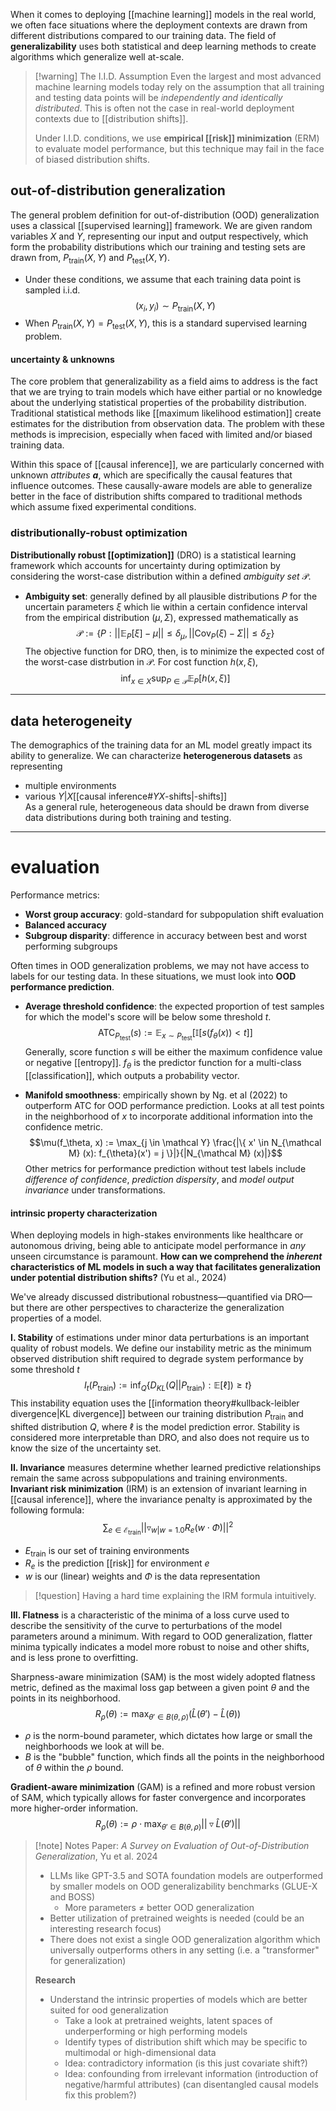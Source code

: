 When it comes to deploying [[machine learning]] models in the real world, we often face situations where the deployment contexts are drawn from different distributions compared to our training data. The field of **generalizability** uses both statistical and deep learning methods to create algorithms which generalize well at-scale.

>[!warning] The I.I.D. Assumption
>Even the largest and most advanced machine learning models today rely on the assumption that all training and testing data points will be *independently and identically distributed*. This is often not the case in real-world deployment contexts due to [[distribution shifts]]. 
>
>Under I.I.D. conditions, we use **empirical [[risk]] minimization** (ERM) to evaluate model performance, but this technique may fail in the face of biased distribution shifts.

## out-of-distribution generalization
The general problem definition for out-of-distribution (OOD) generalization uses a classical [[supervised learning]] framework. We are given random variables $X$ and $Y$, representing our input and output respectively, which form the probability distributions which our training and testing sets are drawn from, $P_{\text{train}}(X, Y)$ and $P_{\text{test}}(X, Y)$. 
- Under these conditions, we assume that each training data point is sampled i.i.d.
$$(x_i, y_i) \sim P_{\text{train}}(X, Y)$$
- When $P_{\text{train}}(X, Y) = P_{\text{test}}(X, Y)$, this is a standard supervised learning problem.
#### uncertainty & unknowns
The core problem that generalizability as a field aims to address is the fact that we are trying to train models which have either partial or no knowledge about the underlying statistical properties of the probability distribution. Traditional statistical methods like [[maximum likelihood estimation]] create estimates for the distribution from observation data. The problem with these methods is imprecision, especially when faced with limited and/or biased training data.

Within this space of [[causal inference]], we are particularly concerned with unknown *attributes* **$a$**, which are specifically the causal features that influence outcomes. These causally-aware models are able to generalize better in the face of distribution shifts compared to traditional methods which assume fixed experimental conditions.
### distributionally-robust optimization
**Distributionally robust [[optimization]]** (DRO) is a statistical learning framework which accounts for uncertainty during optimization by considering the worst-case distribution within a defined *ambiguity set* $\mathcal{P}$.
- **Ambiguity set**: generally defined by all plausible distributions $P$ for the uncertain parameters $\xi$ which lie within a certain confidence interval from the empirical distribution $(\mu, \Sigma)$, expressed mathematically as
$$\mathcal{P} := \{ P: ||\mathbb{E}_P[\xi] - \mu|| \le \delta_\mu, ||\text{Cov}_P(\xi) - \Sigma || \le \delta_\Sigma \}$$
The objective function for DRO, then, is to minimize the expected cost of the worst-case distrbution in $\mathcal{P}$. For cost function $h(x, \xi)$,
$$\inf_{x \in X} \sup_{P \in \mathcal{P}} \mathbb{E}_P[h(x, \xi)]$$
---
## data heterogeneity 
The demographics of the training data for an ML model greatly impact its ability to generalize. We can characterize **heterogenerous datasets** as representing
- multiple environments
- various $Y|X$[[causal inference#$Y X$-shifts|-shifts]]  
As a general rule, heterogeneous data should be drawn from diverse data distributions during both training and testing.

---
# evaluation
Performance metrics:
- **Worst group accuracy**: gold-standard for subpopulation shift evaluation
- **Balanced accuracy**
- **Subgroup disparity**: difference in accuracy between best and worst performing subgroups

Often times in OOD generalization problems, we may not have access to labels for our testing data. In these situations, we must look into **OOD performance prediction**.
- **Average threshold confidence**: the expected proportion of test samples for which the model's score will be below some threshold $t$. 
$$\text{ATC}_{P_{\text{test}}}(s):= \mathbb{E}_{x \sim P_{\text{test}}}[\mathbb{I}[s(f_{\theta}(x)) < t]]$$
	Generally, score function $s$ will be either the maximum confidence value or negative [[entropy]]. $f_\theta$ is the predictor function for a multi-class [[classification]], which outputs a probability vector. 

- **Manifold smoothness**: empirically shown by Ng. et al (2022) to outperform ATC for OOD performance prediction. Looks at all test points in the neighborhood of $x$ to incorporate additional information into the confidence metric.
$$\mu(f_\theta, x) := \max_{j \in \mathcal Y} \frac{|\{ x' \in N_{\mathcal M} (x): f_{\theta}(x') = j \}|}{|N_{\mathcal M} (x)|}$$
Other metrics for performance prediction without test labels include *difference of confidence*, *prediction dispersity*, and *model output invariance* under transformations.

#### intrinsic property characterization
When deploying models in high-stakes environments like healthcare or autonomous driving, being able to anticipate model performance in *any* unseen circumstance is paramount. 
	**How can we comprehend the *inherent* characteristics of ML models in such a way that facilitates generalization under potential distribution shifts?** (Yu et al., 2024)

We've already discussed distributional robustness—quantified via DRO—but there are other perspectives to characterize the generalization properties of a model.

**I. Stability** of estimations under minor data perturbations is an important quality of robust models. We define our instability metric as the minimum observed distribution shift required to degrade system performance by some threshold $t$
$$I_t(P_{\text{train}}) := \inf_{Q} \bigg\{ D_{KL}(Q||P_{\text{train}}) : \mathbb{E}[\ell]) \ge t \bigg\}$$
This instability equation uses the [[information theory#kullback-leibler divergence|KL divergence]] between our training distribution $P_{\text{train}}$ and shifted distribution $Q$, where $\ell$ is the model prediction error. Stability is considered more interpretable than DRO, and also does not require us to know the size of the uncertainty set.

**II. Invariance** measures determine whether learned predictive relationships remain the same across subpopulations and training environments. **Invariant risk minimization** (IRM) is an extension of invariant learning in [[causal inference]], where the invariance penalty is approximated by the following formula:
$$\sum_{e \in \mathcal E_{\text{train}}} || \triangledown_{w|w=1.0} R_e(w\cdot \Phi)||^2$$
- $E_{\text{train}}$ is our set of training environments
- $R_e$ is the prediction [[risk]] for environment $e$
- $w$ is our (linear) weights and $\Phi$ is the data representation

>[!question]
>Having a hard time explaining the IRM formula intuitively.

**III. Flatness** is a characteristic of the minima of a loss curve used to describe the sensitivity of the curve to perturbations of the model parameters around a minimum. With regard to OOD generalization, flatter minima typically indicates a model more robust to noise and other shifts, and is less prone to overfitting.

Sharpness-aware minimization (SAM) is the most widely adopted flatness metric, defined as the maximal loss gap between a given point $\theta$ and the points in its neighborhood.
$$R_\rho(\theta) := \max_{\theta' \in B(\theta, \rho)} (\hat L(\theta') - \hat L(\theta))$$
- $\rho$ is the norm-bound parameter, which dictates how large or small the neighborhoods we look at will be.
- $B$ is the "bubble" function, which finds all the points in the neighborhood of $\theta$ within the $\rho$ bound. 

**Gradient-aware minimization** (GAM) is a refined and more robust version of SAM, which typically allows for faster convergence and incorporates more higher-order information.
$$R_\rho(\theta) := \rho \cdot \max_{\theta' \in B(\theta, \rho)} ||\triangledown \hat L (\theta')||$$
>[!note] Notes
>Paper: *A Survey on Evaluation of Out-of-Distribution Generalization*, Yu et al. 2024
>- LLMs like GPT-3.5 and SOTA foundation models are outperformed by smaller models on OOD generalizability benchmarks (GLUE-X and BOSS)
>	- More parameters $\ne$ better OOD generalization
>- Better utilization of pretrained weights is needed (could be an interesting research focus)
>- There does not exist a single OOD generalization algorithm which universally outperforms others in any setting (i.e. a "transformer" for generalization)
>  
>**Research**
>  - Understand the intrinsic properties of models which are better suited for ood generalization
>    - Take a look at pretrained weights, latent spaces of underperforming or high performing models
>    - Identify types of distribution shift which may be specific to multimodal or high-dimensional data
>    - Idea: contradictory information (is this just covariate shift?)
>    - Idea: confounding from irrelevant information (introduction of negative/harmful attributes) (can disentangled causal models fix this problem?)


